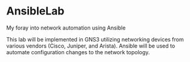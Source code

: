 # AnsibleLab
My foray into network automation using Ansible

This lab will be implemented in GNS3 utilizing networking devices from various vendors (Cisco, Juniper, and Arista). Ansible will be used to automate configuration changes to the network topology.
